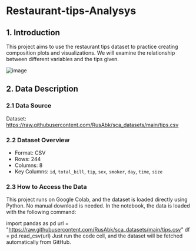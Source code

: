 # Restaurant-tips-Analysys
## 1. Introduction
This project aims to use the restaurant tips dataset to practice creating composition plots and visualizations. We will examine the relationship between different variables and the tips given.

![image](https://github.com/user-attachments/assets/9f6b43cd-60c9-446a-af9a-f6b7b375d419)

## 2. Data Description
### 2.1  Data Source
Dataset: https://raw.githubusercontent.com/RusAbk/sca_datasets/main/tips.csv
### 2.2 Dataset Overview
- Format: CSV
- Rows: 244
- Columns: 8
- Key Columns: `id`, `total_bill`, `tip`, `sex`, `smoker`, `day`, `time`, `size`
### 2.3 How to Access the Data
This project runs on Google Colab, and the dataset is loaded directly using Python. No manual download is needed.
In the notebook, the data is loaded with the following command:

import pandas as pd
url = "https://raw.githubusercontent.com/RusAbk/sca_datasets/main/tips.csv"
df = pd.read_csv(url)
Just run the code cell, and the dataset will be fetched automatically from GitHub.
